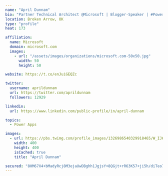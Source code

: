 ```yaml
---
name: "April Dunnam"
bio: "Partner Technical Architect @Microsoft | Blogger-Speaker | #PowerApps, #PowerAutomate, #Office365, #SharePoint | #WIT | #Karaoke Queen"
location: Broken Arrow, OK
type: "profile"
heat: 173

affiliation:
  name: Microsoft
  domain: microsoft.com
  images:
    - url: "/assets/images/organizations/microsoft.com-50x50.jpg"
      width: 50
      height: 50

website: https://t.co/enJuiGEQZc

twitter:
  username: aprildunnam
  url: https://twitter.com/aprildunnam
  followers: 12929

linkedin:
  url: https://www.linkedin.com/public-profile/in/april-dunnam

topics:
  - Power Apps

images:
  - url: https://pbs.twimg.com/profile_images/1326986540329918465/W_IJ6Ih2_400x400.jpg
    width: 400
    height: 400
    isCached: true
    title: "April Dunnam"

secured: "8HM67X4+bMadyRcj8M3ejaUwDBghh1JgjsY+8QGjt+rR63K57+ji5h/diTeo74Ct6iydOYt1X6/ISA5SM/FMvvU1TJ/rCwYZ7aG1+yGPHFMwdb02ACcYFADoGIq6GVWUt2yehSOFlnbxdQm3N8qNVMnxzvp078x1nh24tzIqbxGHguLYQQ03VrALLmt+Ba5BXrYqPm7BB1RSleHEUvaXFbJe/VcbQOW0oBaksUBXT7DZcFtkZLZw8VxM9EmfUwN+uCBgoCNcfTZjy6tHslDF2ChuIxfAQjFv7NpB/yUJsdd9AjUzF9UYihxFZjjbQM6qtResTazEompJMcR0cKFkxBqTxVLdfLZwDmhqwuFI2G4T0dgVuqXeeRk59rHvDJ4uJJCzLtDFq3QT1VXMTDP10jbY4bC3aIhJMxRq+S7Nrkc=;8ryaU3sXAuk0PnxhImCpdw=="
---
```


